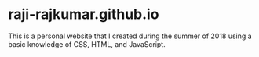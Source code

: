 # raji-rajkumar.github.io

This is a personal website that I created during the summer of 2018 using a basic knowledge of CSS, HTML, and JavaScript.
